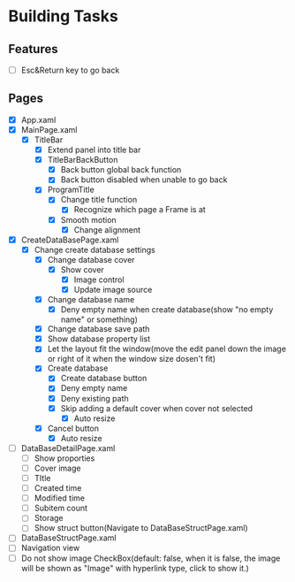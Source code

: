 # Building Tasks
## Features
- [ ] Esc&Return key to go back
## Pages
- [x] App.xaml
- [x] MainPage.xaml
  - [x] TitleBar
    - [x] Extend panel into title bar
    - [x] TitleBarBackButton
      - [x] Back button global back function
      - [x] Back button disabled when unable to go back
    - [x] ProgramTitle
      - [x] Change title function
        - [x] Recognize which page a Frame is at
      - [x] Smooth motion
        - [x] Change alignment
- [x] CreateDataBasePage.xaml
  - [x] Change create database settings
    - [x] Change database cover
      - [x] Show cover
        - [x] Image control
        - [x] Update image source
    - [x] Change database name
      - [x] Deny empty name when create database(show "no empty name" or something)
    - [x] Change database save path
    - [x] Show database property list
    - [x] Let the layout fit the window(move the edit panel down the image or right of it when the window size dosen't fit)
    - [x] Create database
      - [x] Create database button
      - [x] Deny empty name
      - [x] Deny existing path
      - [x] Skip adding a default cover when cover not selected
        - [x] Auto resize
    - [x] Cancel button
      - [x] Auto resize
- [ ] DataBaseDetailPage.xaml
  - [ ] Show proporties
   - [ ] Cover image
   - [ ] TItle
   - [ ] Created time
   - [ ] Modified time
   - [ ] Subitem count
   - [ ] Storage
  - [ ] Show struct button(Navigate to DataBaseStructPage.xaml)
- [ ] DataBaseStructPage.xaml
 - [ ] Navigation view
 - [ ] Do not show image CheckBox(default: false, when it is false, the image will be shown as "Image" with hyperlink type, click to show it.)
